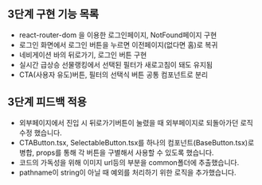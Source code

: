 ## 3단계 구현 기능 목록

- react-router-dom 을 이용한 로그인페이지, NotFound페이지 구현
- 로그인 화면에서 로그인 버튼을 누르면 이전페이지(없다면 홈)로 복귀
- 네비게이션 바의 뒤로가기, 로그인 버튼 구현
- 실시간 급상승 선물랭킹에서 선택된 필터가 새로고침이 돼도 유지됨
- CTA(사용자 유도)버튼, 필터의 선택식 버튼 공통 컴포넌트로 분리

## 3단계 피드백 적용

- 외부페이지에서 진입 시 뒤로가기버튼이 눌렸을 때 외부페이지로 되돌아가던 로직 수정 했습니다.
- CTAButton.tsx, SelectableButton.tsx를 하나의 컴포넌트(BaseButton.tsx)로 병합, props를 통해 각 버튼을 구별해서 사용할 수 있도록 했습니다.
- 코드의 가독성을 위해 이미지 url등의 부분을 common폴더에 추출했습니다.
- pathname이 string이 아닐 때 예외를 처리하기 위한 로직을 추가했습니다.
